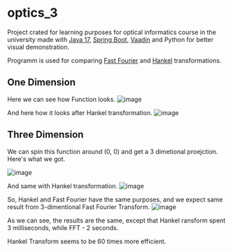 # optics_3

Project crated for learning purposes for optical informatics course
in the university made with
[Java 17](https://jdk.java.net/17/),
[Spring Boot](https://spring.io/projects/spring-boot), 
[Vaadin](https://vaadin.com/) and Python for better visual demonstration.

Programm is used for comparing [Fast Fourier](https://en.wikipedia.org/wiki/Fast_Fourier_transform) and [Hankel](https://en.wikipedia.org/wiki/Hankel_transform) transformations.

## One Dimension

Here we can see how Function looks.
![image](https://user-images.githubusercontent.com/80630476/170111479-4d98c8de-f62e-435f-9c20-5f9ea3f580f0.png)

And here how it looks after Hankel transformation.
![image](https://user-images.githubusercontent.com/80630476/170111625-e547aa89-986b-4141-a177-2b171ad180d7.png)

## Three Dimension
We can spin this function around (0, 0) and get a 3 dimetional proejction. Here's what we got.

![image](https://user-images.githubusercontent.com/80630476/170111975-9e725a9c-0f1b-4ee1-93ff-b046597336c6.png)

And same with Hankel transformation.
![image](https://user-images.githubusercontent.com/80630476/170112087-f1b62f30-c7d5-4d43-a8c7-3b346d7eab26.png)

So, Hankel and Fast Fourier have the same purposes, and we expect same result from 3-dimentional Fast Fourier Transform.
![image](https://user-images.githubusercontent.com/80630476/170112274-b1fdb388-c949-4db2-98c5-c5d279750d2a.png)

As we can see, the results are the same, except that Hankel ransform spent 3 milliseconds, while FFT - 2 seconds. 

Hankel Transform seems to be 60 times more efficient.
